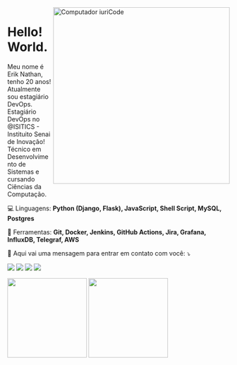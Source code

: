 <img src="https://raw.githubusercontent.com/MicaelliMedeiros/micaellimedeiros/master/image/computer-illustration.png" min-width="400px" max-width="400px" width="400px" align="right" alt="Computador iuriCode">

<h1>Hello! World.</h1>

<p align="left"> 
  Meu nome é Erik Nathan, tenho 20 anos! Atualmente sou estagiário DevOps.<br>
  Estagiário DevOps no @ISITICS - Instituito Senai de Inovação! Técnico em Desenvolvimento de Sistemas e cursando Ciências da Computação.
</p>

<p align="left">
  💻 Linguagens: <strong>Python (Django, Flask), JavaScript, Shell Script, MySQL, Postgres</strong>
</p>

<p align="left">
  💼 Ferramentas: <strong>Git, Docker, Jenkins, GitHub Actions, Jira, Grafana, InfluxDB, Telegraf, AWS</strong>
</p>

<p align="left">
  💌 Aqui vai uma mensagem para entrar em contato com você: ⤵️
</p>

<p align="left">

  <a href="eriknathan.contato@gmail.com" alt="Gmail">
  <img src="https://img.shields.io/badge/-Gmail-FF0000?style=flat-square&labelColor=FF0000&logo=gmail&logoColor=white&link=eriknathan.contato@gmail.com" /></a>

  <a href="https://www.linkedin.com/in/erik-nathan/" alt="Linkedin">
  <img src="https://img.shields.io/badge/-Linkedin-0e76a8?style=flat-square&logo=Linkedin&logoColor=white&link=https://www.linkedin.com/in/erik-nathan/" /></a>
  
  <a href="https://links-eriknathan.netlify.app/" alt="Meus Links">
  <img src="https://img.shields.io/badge/Blogger-FF5722?style=flat-square&labelColor=FF0000&logo=blogger&logoColor=white&link=eriknathan.contato@gmail.com" /></a>

  <a href="https://www.instagram.com/erik.coding/" alt="Instagram">
  <img src="https://img.shields.io/badge/-Instagram-DF0174?style=flat-square&labelColor=DF0174&logo=instagram&logoColor=white&link=https://www.instagram.com/erik.coding/"/></a>
</p> 

<span>
    <img height="180em" src="https://github-readme-stats.vercel.app/api?username=eriknathan&show_icons=true&theme=dark&include_all_commits=true&count_private=true"/>
</span>

<span>
   <img height="180em" src="https://github-readme-stats.vercel.app/api/top-langs/?username=eriknathan&layout=compact&langs_count=7&theme=dark"/>
</span>
